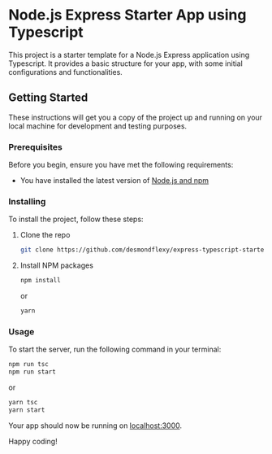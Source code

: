 # Node.js Express Starter App using Typescript

This project is a starter template for a Node.js Express application using Typescript. It provides a basic structure for your app, with some initial configurations and functionalities.

## Getting Started

These instructions will get you a copy of the project up and running on your local machine for development and testing purposes.

### Prerequisites

Before you begin, ensure you have met the following requirements:

-   You have installed the latest version of [Node.js and npm](https://nodejs.org/en/download/)

### Installing

To install the project, follow these steps:

1. Clone the repo

    ```bash
    git clone https://github.com/desmondflexy/express-typescript-starter-app.git
    ```

2. Install NPM packages
    ```bash
    npm install
    ```
    or
    ```bash
    yarn
    ```

### Usage

To start the server, run the following command in your terminal:

```bash
npm run tsc
npm run start
```
or
```bash
yarn tsc
yarn start
```

Your app should now be running on [localhost:3000](http://localhost:3000).

Happy coding!